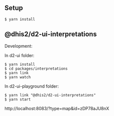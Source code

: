 ## Setup

```
$ yarn install
```

## @dhis2/d2-ui-interpretations

Development:

In d2-ui folder:

```
$ yarn install
$ cd packages/interpretations
$ yarn link
$ yarn watch
```

In d2-ui-playground folder:

```
$ yarn link "@dhis2/d2-ui-interpretations"
$ yarn start
```

http://localhost:8083/?type=map&id=zDP78aJU8nX
